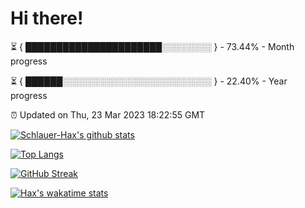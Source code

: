 # Hi there!

⏳ { ██████████████████████░░░░░░░░ } - 73.44% - Month progress

⏳ { ██████░░░░░░░░░░░░░░░░░░░░░░░░ } - 22.40% - Year progress

⏰ Updated on Thu, 23 Mar 2023 18:22:55 GMT


[![Schlauer-Hax's github stats](https://github-readme-stats.vercel.app/api?username=Schlauer-Hax&show_icons=true&theme=dark&count_private=true)](https://github.com/Schlauer-Hax)


[![Top Langs](https://github-readme-stats.vercel.app/api/top-langs/?username=Schlauer-Hax&layout=compact&theme=dark)](https://github.com/Schlauer-Hax?tab=repositories)

[![GitHub Streak](https://streak-stats.demolab.com?user=Schlauer-Hax&theme=dark)](https://git.io/streak-stats)

[![Hax's wakatime stats](https://github-readme-stats.vercel.app/api/wakatime?username=Hax&theme=dark)](https://wakatime.com/@Hax)

